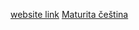[website link](https://bakterio.github.io/)
[Maturita čeština](https://bakterio.github.io/pages/gjb/%C4%8De%C5%A1tina/maturita-%C4%8Detba.html)
